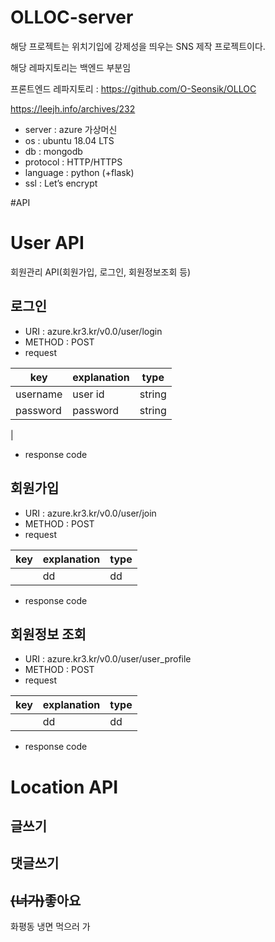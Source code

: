 # OLLOC-server
해당 프로젝트는 위치기입에 강제성을 띄우는 SNS 제작 프로젝트이다.

해당 레파지토리는 백엔드 부분임 

프론트엔드 레파지토리 : https://github.com/O-Seonsik/OLLOC

https://leejh.info/archives/232

- server : azure 가상머신
- os : ubuntu 18.04 LTS
- db : mongodb
- protocol : HTTP/HTTPS
- language : python (+flask)
- ssl : Let’s encrypt

#API

# User API
회원관리 API(회원가입, 로그인, 회원정보조회 등)
## 로그인
- URI : azure.kr3.kr/v0.0/user/login
- METHOD : POST
- request

| key | explanation | type |
|--- |--- |--- |
| username | user id | string |
| password | password | string |
|
- response code
## 회원가입
- URI : azure.kr3.kr/v0.0/user/join
- METHOD : POST
- request

| key | explanation | type |
|--- |--- |--- |
|  | dd | dd |
- response code
## 회원정보 조회
- URI : azure.kr3.kr/v0.0/user/user_profile
- METHOD : POST
- request

| key | explanation | type |
|--- |--- |--- |
|  | dd | dd |
- response code

# Location API
## 글쓰기
## 댓글쓰기
## ~~(너가)~~좋아요


화평동 냉면 먹으러 가